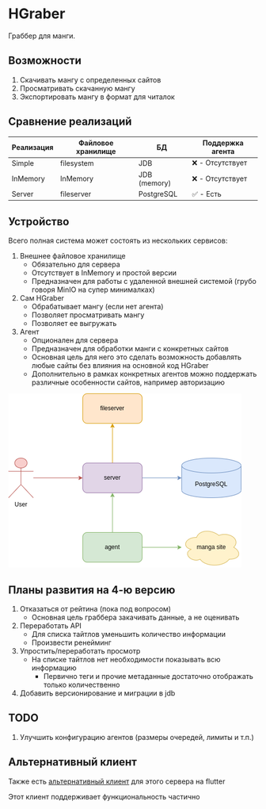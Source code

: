 # HGraber

Граббер для манги.

## Возможности

1. Скачивать мангу с определенных сайтов
2. Просматривать скачанную мангу
3. Экспортировать мангу в формат для читалок

## Сравнение реализаций

| Реализация | Файловое хранилище | БД           | Поддержка агента |
| ---------- | ------------------ | ------------ | ---------------- |
| Simple     | filesystem         | JDB          | ❌ - Отсутствует |
| InMemory   | InMemory           | JDB (memory) | ❌ - Отсутствует |
| Server     | fileserver         | PostgreSQL   | ✅ - Есть        |

## Устройство

Всего полная система может состоять из нескольких сервисов:

1. Внешнее файловое хранилище
   - Обязательно для сервера
   - Отсутствует в InMemory и простой версии
   - Предназначен для работы с удаленной внешней системой (грубо говоря MinIO на супер минималках)
2. Сам HGraber
   - Обрабатывает мангу (если нет агента)
   - Позволяет просматривать мангу
   - Позволяет ее выгружать
3. Агент
   - Опционален для сервера
   - Предназначен для обработки манги с конкретных сайтов
   - Основная цель для него это сделать возможность добавлять любые сайты без влияния на основной код HGraber
   - Дополнительно в рамках конкретных агентов можно поддержать различные особенности сайтов, например авторизацию

![Схема сервера](server.drawio.png)

## Планы развития на 4-ю версию

1. Отказаться от рейтина (пока под вопросом)
   - Основная цель граббера закачивать данные, а не оценивать
2. Переработать API
   - Для списка тайтлов уменьшить количество информации
   - Произвести ренейминг
3. Упростить/переработать просмотр
   - На списке тайтлов нет необходимости показывать всю информацию
     - Первично теги и прочие метаданные достаточно отображать только количественно
4. Добавить версионирование и миграции в jdb

## TODO

1. Улучшить конфигурацию агентов (размеры очередей, лимиты и т.п.)

## Альтернативный клиент

Также есть [альтернативный клиент](https://gitlab.com/gbh007/hgraber_ui) для этого сервера на flutter

Этот клиент поддерживает функциональность частично
